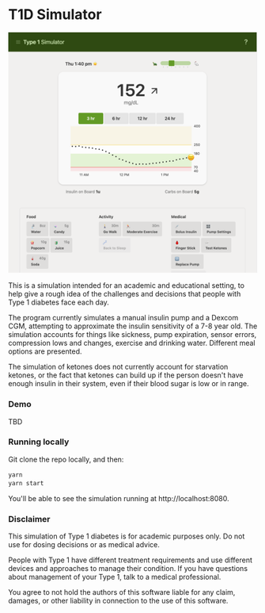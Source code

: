# T1D Simulator

![Screenshot of Simulator](screenshot.png)

This is a simulation intended for an academic and educational setting, to help give a rough idea of the challenges and decisions that people with Type 1 diabetes face each day.

The program currently simulates a manual insulin pump and a Dexcom CGM, attempting to approximate the insulin sensitivity of a 7-8 year old. The simulation accounts for things like sickness, pump expiration, sensor errors, compression lows and changes, exercise and drinking water. Different meal options are presented.

The simulation of ketones does not currently account for starvation ketones, or the fact that ketones can build up if the person doesn't have enough insulin in their system, even if their blood sugar is low or in range.

### Demo

TBD

### Running locally

Git clone the repo locally, and then:

```sh
yarn
yarn start
```

You'll be able to see the simulation running at http://localhost:8080.

### Disclaimer

This simulation of Type 1 diabetes is for academic purposes only. Do not use for dosing decisions or as medical advice.

People with Type 1 have different treatment requirements and use different devices and approaches to manage their condition. If you have questions about management of your Type 1, talk to a medical professional.

You agree to not hold the authors of this software liable for any claim, damages, or other liability in connection to the use of this software.
